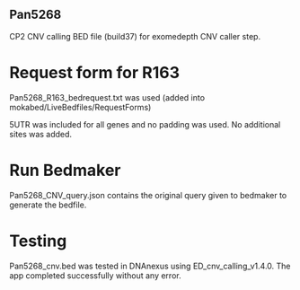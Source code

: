 ## Pan5268

CP2 CNV calling BED file (build37) for exomedepth CNV caller step.

# Request form for R163
Pan5268_R163_bedrequest.txt was used  (added into mokabed/LiveBedfiles/RequestForms)

5UTR was included for all genes and no padding was used. No additional sites was added.

# Run Bedmaker
Pan5268_CNV_query.json contains the original query given to bedmaker to generate the bedfile.
# Testing
Pan5268_cnv.bed was tested in DNAnexus using ED_cnv_calling_v1.4.0. The app completed successfully without any error.